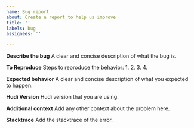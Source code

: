```yaml
---
name: Bug report
about: Create a report to help us improve
title: ''
labels: bug
assignees: ''

---
```


**Describe the bug**
A clear and concise description of what the bug is.

**To Reproduce**
Steps to reproduce the behavior:
1.
2.
3.
4.

**Expected behavior**
A clear and concise description of what you expected to happen.

**Hudi Version**
Hudi version that you are using.

**Additional context**
Add any other context about the problem here.

**Stacktrace**
Add the stacktrace of the error.
